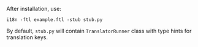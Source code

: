 After installation, use:

`i18n -ftl example.ftl -stub stub.py`

By default, `stub.py` will contain `TranslatorRunner` class with type hints for translation keys.

